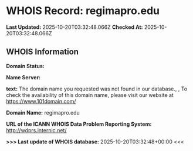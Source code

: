 # WHOIS Record: regimapro.edu

**Last Updated:** 2025-10-20T03:32:48.066Z
**Checked At:** 2025-10-20T03:32:48.066Z

## WHOIS Information

**Domain Status:** 

**Name Server:** 

**text:** The domain name you requested was not found in our database., , To check the availability of this domain name, please visit our website at https://www.101domain.com/

**Domain Name:** regimapro.edu

**URL of the ICANN WHOIS Data Problem Reporting System:** http://wdprs.internic.net/

**>>> Last update of WHOIS database:** 2025-10-20T03:32:48+00:00 <<<

